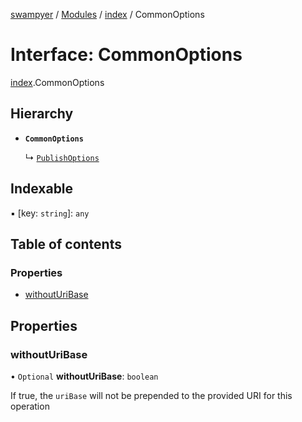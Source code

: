 [swampyer](../README.md) / [Modules](../modules.md) / [index](../modules/index.md) / CommonOptions

# Interface: CommonOptions

[index](../modules/index.md).CommonOptions

## Hierarchy

- **`CommonOptions`**

  ↳ [`PublishOptions`](index.PublishOptions.md)

## Indexable

▪ [key: `string`]: `any`

## Table of contents

### Properties

- [withoutUriBase](index.CommonOptions.md#withouturibase)

## Properties

### withoutUriBase

• `Optional` **withoutUriBase**: `boolean`

If true, the `uriBase` will not be prepended to the provided URI for this operation

